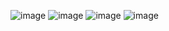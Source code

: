 ![image](https://github.com/user-attachments/assets/6089835d-955a-4a62-a222-0b481d057bb0)
![image](https://github.com/user-attachments/assets/96cecfd8-59cc-4aa6-b07d-ad03c496beee)
![image](https://github.com/user-attachments/assets/7063983e-e7db-4db7-bbc4-8695cf826268)
![image](https://github.com/user-attachments/assets/c1064af3-0287-41a3-9b75-06611c6bec6e)
